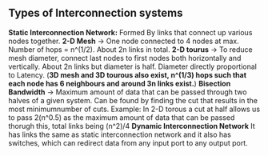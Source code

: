 
## Types of Interconnection systems
**Static Interconnection Network:**
	Formed By links that connect up various nodes together. 
	**2-D Mesh** -> One node connected to 4 nodes at max. Number of hops = n^(1/2).  About 2n links in total.
	**2-D tourus** -> To reduce mesh diameter, connect last nodes to first nodes both horizontally and vertically. About 2n links but diameter is half. Diameter directly proportional to Latency.
	(**3D mesh and 3D tourous also exist, n^(1/3) hops such that each node has 6 neighbours and around 3n links exist.**)
	**Bisection Bandwidth** -> Maximum amount of data that can be passed through two halves of a given system. Can be found by finding the cut that results in the most minimumnumber of cuts.
	Example: In 2-D torous a cut at half allows us to pass 2(n^0.5) as the maximum amount of data that can be passed thorugh this, total links being (n^2)/4
**Dynamic Interconnection Network**
	It has links the same as static interconnection network and it also has switches, which can redirect data from any input port to any output port.
	
